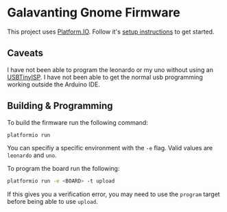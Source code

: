 Galavanting Gnome Firmware
==========================
This project uses [Platform.IO][platform-io]. Follow it's [setup instructions][pio-setup] to get started.

Caveats
-------
I have not been able to program the leonardo or my uno without using an [USBTinyISP][usbtiny]. I have not been able to
get the normal usb programming working outside the Arduino IDE.

Building & Programming
----------------------
To build the firmware run the following command:

```bash
platformio run
```

You can specifiy a specific environment with the `-e` flag. Valid values are `leonardo` and `uno`.

To program the board run the following:

```bash
platformio run -e <BOARD> -t upload
```

If this gives you a verification error, you may need to use the `program` target before being able to use `upload`.

[platform-io]: https://platformio.org/
[pio-setup]: https://docs.platformio.org/en/latest/installation.html
[usbtiny]: https://www.adafruit.com/product/46
